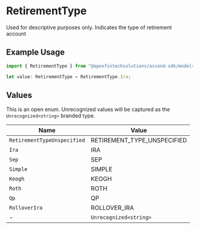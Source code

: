 # RetirementType

Used for descriptive purposes only. Indicates the type of retirement account

## Example Usage

```typescript
import { RetirementType } from "@apexfintechsolutions/ascend-sdk/models/components";

let value: RetirementType = RetirementType.Ira;
```

## Values

This is an open enum. Unrecognized values will be captured as the `Unrecognized<string>` branded type.

| Name                        | Value                       |
| --------------------------- | --------------------------- |
| `RetirementTypeUnspecified` | RETIREMENT_TYPE_UNSPECIFIED |
| `Ira`                       | IRA                         |
| `Sep`                       | SEP                         |
| `Simple`                    | SIMPLE                      |
| `Keogh`                     | KEOGH                       |
| `Roth`                      | ROTH                        |
| `Qp`                        | QP                          |
| `RolloverIra`               | ROLLOVER_IRA                |
| -                           | `Unrecognized<string>`      |